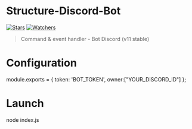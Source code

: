 # Structure-Discord-Bot

[![Stars](https://img.shields.io/github/stars/meliooff/Structure-Discord-Bot)](https://github.com/meliooff/Structure-Discord-Bot)
[![Watchers](https://img.shields.io/github/watchers/meliooff/Structure-Discord-Bot)](https://github.com/meliooff/Structure-Discord-Bot)

> Command &amp; event handler - Bot Discord (v11 stable)


# Configuration

module.exports = {
  token: 'BOT_TOKEN',
  owner:["YOUR_DISCORD_ID"]
};


# Launch

node index.js
